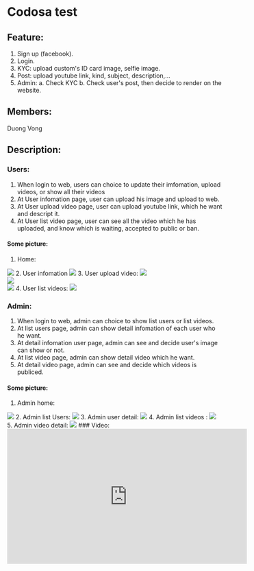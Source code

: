 # Codosa test
## Feature:
1. Sign up (facebook).
2. Login.
3. KYC: upload custom's ID card image, selfie image.
4. Post: upload youtube link, kind, subject, description,...
5. Admin:
a. Check KYC
b. Check user's post, then decide to render on the website.
## Members:
Duong Vong
## Description:
### Users:
1. When login to web, users can choice to update their imfomation, upload videos, or show all their videos
2. At User infomation page, user can upload his image and upload to web.
3. At User upload video page, user can upload youtube link, which he want and descript it.
4. At User list video page, user can see all the video which he has uploaded, and know which is waiting, accepted to public or ban.
#### Some picture:
1. Home:
<img src="public/images/user_index.png">
2. User infomation
<img src="public/images/user_infomation.png">
3. User upload video:
<img src="public/images/user_upload_video.png">
<br>
<img src="public/images/user_upload_video_error.png">
<br>
<img src="public/images/user_upload_video_completeform.png">
4. User list videos:
<img src="public/images/user_list_videos.png">

### Admin:
1. When login to web, admin can choice to show list users or list videos.
2. At list users page, admin can show detail infomation of each user who he want.
3. At detail infomation user page, admin can see and decide user's image can show or not.
4. At list video page, admin can show detail video which he want.
5. At detail video page, admin can see and decide which videos is publiced.
#### Some picture:
1. Admin home: 
<img src="public/images/admin_index.png">
2. Admin list Users:
<img src="public/images/admin_list_users.png">
3. Admin user detail:
<img src="public/images/admin_user_detail.png">
4. Admin list videos :
<img src="public/images/admin_list_videos.png">
5. Admin video detail:
<img src="public/images/admin_video_detail.png">
### Video:
<iframe width="560" height="315" src="https://www.youtube.com/embed/o-257cUwqmQ" frameborder="0" allow="accelerometer; autoplay; encrypted-media; gyroscope; picture-in-picture" allowfullscreen></iframe>
